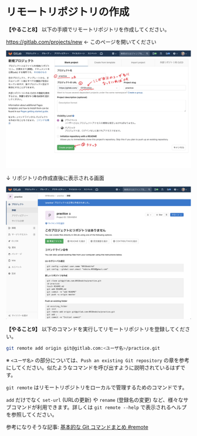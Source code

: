 # リモートリポジトリの作成

**【やること8】** 以下の手順でリモートリポジトリを作成してください。

https://gitlab.com/projects/new ← このページを開いてください

![リポジトリの新規作成画面](./media/new-repo.jpg)

↓ リポジトリの作成直後に表示される画面

![リポジトリ作成直後の画面](./media/initial-screen.png)

**【やること9】** 以下のコマンドを実行してリモートリポジトリを登録してください。

```bash
git remote add origin git@gitlab.com:<ユーザ名>/practice.git
```

※ ``<ユーザ名>`` の部分については、``Push an existing Git repository`` の章を参考にしてください。似たようなコマンドを呼び出すように説明されているはずです。

``git remote`` はリモートリポジトリをローカルで管理するためのコマンドです。

``add`` だけでなく ``set-url`` (URLの更新) や ``rename`` (登録名の変更) など、様々なサブコマンドが利用できます。詳しくは ``git remote --help`` で表示されるヘルプを参照してください。

参考になりそうな記事: [基本的な Git コマンドまとめ #remote](https://qiita.com/2m1tsu3/items/6d49374230afab251337#remote)
